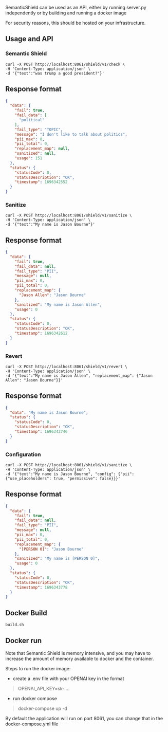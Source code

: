 SemanticShield can be used as an API, either by running server.py independently or by building and running a docker image

For security reasons, this should be hosted on your infrastructure.

## Usage and API


### Semantic Shield

```
curl -X POST http://localhost:8061/shield/v1/check \
-H 'Content-Type: application/json' \
-d '{"text":"was trump a good president?"}'
```

## Response format

```json
{
  "data": {
    "fail": true,
    "fail_data": [
      "political"
    ],
    "fail_type": "TOPIC",
    "message": "I don't like to talk about politics",
    "pii_max": 0,
    "pii_total": 0,
    "replacement_map": null,
    "sanitized": null,
    "usage": 151
  },
  "status": {
    "statusCode": 0,
    "statusDescription": "OK",
    "timestamp": 1696342552
  }
}
```

### Sanitize

```
curl -X POST http://localhost:8061/shield/v1/sanitize \
-H 'Content-Type: application/json' \
-d '{"text":"My name is Jason Bourne"}'
```

## Response format

```json
{
  "data": {
    "fail": true,
    "fail_data": null,
    "fail_type": "PII",
    "message": null,
    "pii_max": 0,
    "pii_total": 0,
    "replacement_map": {
      "Jason Allen": "Jason Bourne"
    },
    "sanitized": "My name is Jason Allen",
    "usage": 0
  },
  "status": {
    "statusCode": 0,
    "statusDescription": "OK",
    "timestamp": 1696342612
  }
}
```

### Revert

```
curl -X POST http://localhost:8061/shield/v1/revert \
-H 'Content-Type: application/json' \
-d '{"text":"My name is Jason Allen", "replacement_map": {"Jason Allen": "Jason Bourne"}}'
```

## Response format

```json
{
  "data": "My name is Jason Bourne",
  "status": {
    "statusCode": 0,
    "statusDescription": "OK",
    "timestamp": 1696342746
  }
}
```


### Configuration

```
curl -X POST http://localhost:8061/shield/v1/sanitize \
-H 'Content-Type: application/json' \
-d '{"text":"My name is Jason Bourne", "config": {"pii": {"use_placeholders": true, "permissive": false}}}'
```

## Response format

```json
{
  "data": {
    "fail": true,
    "fail_data": null,
    "fail_type": "PII",
    "message": null,
    "pii_max": 0,
    "pii_total": 0,
    "replacement_map": {
      "[PERSON 0]": "Jason Bourne"
    },
    "sanitized": "My name is [PERSON 0]",
    "usage": 0
  },
  "status": {
    "statusCode": 0,
    "statusDescription": "OK",
    "timestamp": 1696343778
  }
}
```


## Docker Build
```bash
build.sh
```

## Docker run

Note that Semantic Shield is memory intensive, and you may have to increase the amount of memory available to docker and the container.

Steps to run the docker image:

* create a .env file with your OPENAI key in the format
> OPENAI_API_KEY=sk-....

* run docker compose
> docker-compose up -d

By default the application will run on port 8061, you can change that in the docker-compose.yml file

